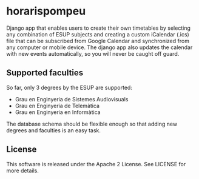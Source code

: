 # horarispompeu

Django app that enables users to create their own timetables by selecting any combination of ESUP subjects and creating a custom iCalendar (.ics) file that can be subscribed from Google Calendar and synchronized from any computer or mobile device. The django app also updates the calendar with new events automatically, so you will never be caught off guard.


## Supported faculties
So far, only 3 degrees by the ESUP are supported:

- Grau en Enginyeria de Sistemes Audiovisuals
- Grau en Enginyeria de Telemàtica
- Grau en Enginyeria en Informàtica

The database schema should be flexible enough so that adding new degrees and faculties is an easy task.


## License
This software is released under the Apache 2 License. See LICENSE for more details.